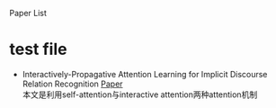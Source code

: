 Paper List
# test file

* Interactively-Propagative Attention Learning for Implicit Discourse Relation Recognition  [Paper](https://www.aclweb.org/anthology/2020.coling-main.282)
<br>本文是利用self-attention与interactive attention两种attention机制

